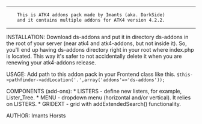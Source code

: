 -------------------------------------------------------------------------------
        This is ATK4 addons pack made by Imants (aka. DarkSide)
        and it contains multiple addons for ATK4 version 4.2.2.
-------------------------------------------------------------------------------

INSTALLATION:
    Download ds-addons and put it in directory ds-addons in the root of your
    server (near atk4 and atk4-addons, but not inside it). So, you'll end up
    having ds-addons directory right in your root where index.php is located.
    This way it's safer to not accidentally delete it when you are renewing
    your atk4-addons release.

USAGE:
    Add path to this addon pack in your Frontend class like this.
    ```
    $this->pathfinder->addLocation('.',array('addons'=>'ds-addons'));
    ```

COMPONENTS (add-ons):
	* LISTERS - define new listers, for example, Lister_Tree.
	* MENU    - dropdown menu (horizontal and/or vertical). It relies on LISTERS.
	* GRIDEXT - grid with addExtendedSearch() functionality.

AUTHOR:
	Imants Horsts
